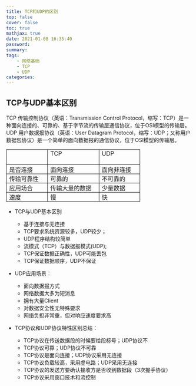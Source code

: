 ```yaml
---
title: TCP和UDP的区别
top: false
cover: false
toc: true
mathjax: true
date: 2021-01-08 16:35:40
password:
summary:
tags:
    - 网络基础
    - TCP
    - UDP
categories:
---
```

## TCP与UDP基本区别

TCP 传输控制协议（英语：Transmission Control Protocol，缩写：TCP）是一种面向连接的、可靠的、基于字节流的传输层通信协议，位于OSI模型的传输层。
UDP 用户数据报协议（英语：User Datagram Protocol，缩写：UDP；又称用户数据包协议）是一个简单的面向数据报的通信协议，位于OSI模型的传输层。

<table style="border-right: medium none; border-top: medium none; border-left: medium none; border-bottom: medium none; border-collapse: collapse" cellspacing="0" cellpadding="0" border="1">
<tbody>
<tr>
<td style="border-right: windowtext 1pt solid; padding-right: 5.4pt; border-top: windowtext 1pt solid; padding-left: 5.4pt; padding-bottom: 0cm; border-left: windowtext 1pt solid; width: 72.3pt; padding-top: 0cm; border-bottom: windowtext 1pt solid; background-color: transparent" valign="top" width="96">
<div>&nbsp;</div>
<div>&nbsp;</div></td>
<td style="border-right: windowtext 1pt solid; padding-right: 5.4pt; border-top: windowtext 1pt solid; padding-left: 5.4pt; border-left-color: #ece9d8; padding-bottom: 0cm; width: 93.3pt; padding-top: 0cm; border-bottom: windowtext 1pt solid; background-color: transparent" valign="top" width="124">
<div>TCP</div></td>
<td style="border-right: windowtext 1pt solid; padding-right: 5.4pt; border-top: windowtext 1pt solid; padding-left: 5.4pt; border-left-color: #ece9d8; padding-bottom: 0cm; width: 72.3pt; padding-top: 0cm; border-bottom: windowtext 1pt solid; background-color: transparent" valign="top" width="96">
<div>UDP</div></td></tr>
<tr>
<td style="border-right: windowtext 1pt solid; padding-right: 5.4pt; padding-left: 5.4pt; padding-bottom: 0cm; border-left: windowtext 1pt solid; width: 72.3pt; border-top-color: #ece9d8; padding-top: 0cm; border-bottom: windowtext 1pt solid; background-color: transparent" valign="top" width="96">
<div>是否连接</div></td>
<td style="border-right: windowtext 1pt solid; padding-right: 5.4pt; padding-left: 5.4pt; border-left-color: #ece9d8; padding-bottom: 0cm; width: 93.3pt; border-top-color: #ece9d8; padding-top: 0cm; border-bottom: windowtext 1pt solid; background-color: transparent" valign="top" width="124">
<div>面向连接</div></td>
<td style="border-right: windowtext 1pt solid; padding-right: 5.4pt; padding-left: 5.4pt; border-left-color: #ece9d8; padding-bottom: 0cm; width: 72.3pt; border-top-color: #ece9d8; padding-top: 0cm; border-bottom: windowtext 1pt solid; background-color: transparent" valign="top" width="96">
<div>面向非连接</div></td></tr>
<tr>
<td style="border-right: windowtext 1pt solid; padding-right: 5.4pt; padding-left: 5.4pt; padding-bottom: 0cm; border-left: windowtext 1pt solid; width: 72.3pt; border-top-color: #ece9d8; padding-top: 0cm; border-bottom: windowtext 1pt solid; background-color: transparent" valign="top" width="96">
<div>传输可靠性</div></td>
<td style="border-right: windowtext 1pt solid; padding-right: 5.4pt; padding-left: 5.4pt; border-left-color: #ece9d8; padding-bottom: 0cm; width: 93.3pt; border-top-color: #ece9d8; padding-top: 0cm; border-bottom: windowtext 1pt solid; background-color: transparent" valign="top" width="124">
<div>可靠的</div></td>
<td style="border-right: windowtext 1pt solid; padding-right: 5.4pt; padding-left: 5.4pt; border-left-color: #ece9d8; padding-bottom: 0cm; width: 72.3pt; border-top-color: #ece9d8; padding-top: 0cm; border-bottom: windowtext 1pt solid; background-color: transparent" valign="top" width="96">
<div>不可靠的</div></td></tr>
<tr>
<td style="border-right: windowtext 1pt solid; padding-right: 5.4pt; padding-left: 5.4pt; padding-bottom: 0cm; border-left: windowtext 1pt solid; width: 72.3pt; border-top-color: #ece9d8; padding-top: 0cm; border-bottom: windowtext 1pt solid; background-color: transparent" valign="top" width="96">
<div>应用场合</div></td>
<td style="border-right: windowtext 1pt solid; padding-right: 5.4pt; padding-left: 5.4pt; border-left-color: #ece9d8; padding-bottom: 0cm; width: 93.3pt; border-top-color: #ece9d8; padding-top: 0cm; border-bottom: windowtext 1pt solid; background-color: transparent" valign="top" width="124">
<div>传输大量的数据</div></td>
<td style="border-right: windowtext 1pt solid; padding-right: 5.4pt; padding-left: 5.4pt; border-left-color: #ece9d8; padding-bottom: 0cm; width: 72.3pt; border-top-color: #ece9d8; padding-top: 0cm; border-bottom: windowtext 1pt solid; background-color: transparent" valign="top" width="96">
<div>少量数据</div></td></tr>
<tr>
<td style="border-right: windowtext 1pt solid; padding-right: 5.4pt; padding-left: 5.4pt; padding-bottom: 0cm; border-left: windowtext 1pt solid; width: 72.3pt; border-top-color: #ece9d8; padding-top: 0cm; border-bottom: windowtext 1pt solid; background-color: transparent" valign="top" width="96">
<div>速度</div></td>
<td style="border-right: windowtext 1pt solid; padding-right: 5.4pt; padding-left: 5.4pt; border-left-color: #ece9d8; padding-bottom: 0cm; width: 93.3pt; border-top-color: #ece9d8; padding-top: 0cm; border-bottom: windowtext 1pt solid; background-color: transparent" valign="top" width="124">
<div>慢</div></td>
<td style="border-right: windowtext 1pt solid; padding-right: 5.4pt; padding-left: 5.4pt; border-left-color: #ece9d8; padding-bottom: 0cm; width: 72.3pt; border-top-color: #ece9d8; padding-top: 0cm; border-bottom: windowtext 1pt solid; background-color: transparent" valign="top" width="96">
<div>快</div></td></tr></tbody></table>


- TCP与UDP基本区别
  - 基于连接与无连接
  - TCP要求系统资源较多，UDP较少； 
  - UDP程序结构较简单 
  - 流模式（TCP）与数据报模式(UDP); 
  - TCP保证数据正确性，UDP可能丢包 
  - TCP保证数据顺序，UDP不保证 
　　
- UDP应用场景：
  - 面向数据报方式
  - 网络数据大多为短消息 
  - 拥有大量Client
  - 对数据安全性无特殊要求
  - 网络负担非常重，但对响应速度要求高

- TCP协议和UDP协议特性区别总结：
  - TCP协议在传送数据段的时候要给段标号；UDP协议不
  - TCP协议可靠；UDP协议不可靠
  - TCP协议是面向连接；UDP协议采用无连接
  - TCP协议负载较高，采用虚电路；UDP采用无连接
  - TCP协议的发送方要确认接收方是否收到数据段（3次握手协议）
  - TCP协议采用窗口技术和流控制  